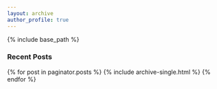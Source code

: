 ```yaml
---
layout: archive
author_profile: true
---
```

{% include base_path %}

### Recent Posts

{% for post in paginator.posts %}
{% include archive-single.html %}
{% endfor %}


